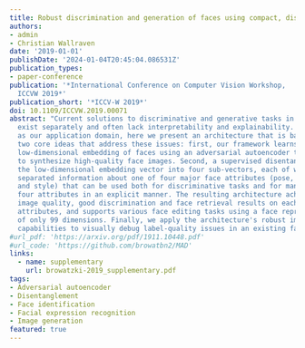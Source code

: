 ```yaml
---
title: Robust discrimination and generation of faces using compact, disentangled embeddings
authors:
- admin
- Christian Wallraven
date: '2019-01-01'
publishDate: '2024-01-04T20:45:04.086531Z'
publication_types:
- paper-conference
publication: '*International Conference on Computer Vision Workshop,
  ICCVW 2019*'
publication_short: '*ICCV-W 2019*'
doi: 10.1109/ICCVW.2019.00071
abstract: "Current solutions to discriminative and generative tasks in computer vision
  exist separately and often lack interpretability and explainability. Using faces
  as our application domain, here we present an architecture that is based around
  two core ideas that address these issues: first, our framework learns an unsupervised,
  low-dimensional embedding of faces using an adversarial autoencoder that is able
  to synthesize high-quality face images. Second, a supervised disentanglement splits
  the low-dimensional embedding vector into four sub-vectors, each of which contains
  separated information about one of four major face attributes (pose, identity, expression,
  and style) that can be used both for discriminative tasks and for manipulating all
  four attributes in an explicit manner. The resulting architecture achieves state-of-the-art
  image quality, good discrimination and face retrieval results on each of the four
  attributes, and supports various face editing tasks using a face representation
  of only 99 dimensions. Finally, we apply the architecture's robust image synthesis
  capabilities to visually debug label-quality issues in an existing face dataset."
#url_pdf: 'https://arxiv.org/pdf/1911.10448.pdf'
#url_code: 'https://github.com/browatbn2/MAD'
links:
  - name: supplementary
    url: browatzki-2019_supplementary.pdf
tags:
- Adversarial autoencoder
- Disentanglement
- Face identification
- Facial expression recognition
- Image generation
featured: true
---
```

